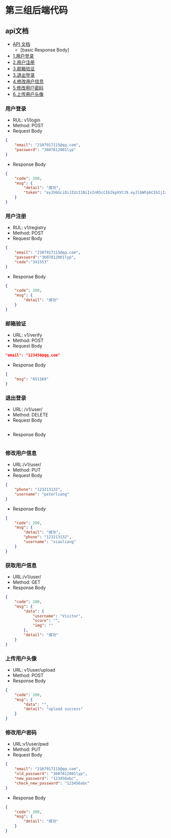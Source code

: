 # 第三组后端代码

## api文档
- [API 文档](#api文档)
    + [basic Response Body]
- [1.用户登录](#用户注册)
- [2.用户注册](#用户登录)
- [3.邮箱验证](#邮箱验证)  
- [3.退出登录](#退出登录)  
- [4.修改用户信息](#修改用户信息)
- [5.修改用户密码](修改用户密码)  
- [6.上传用户头像](#上传用户头像)


### 用户登录
- RUL: v1/login
- Method: POST
- Request Body

```json
{
    "email": "2107917115@qq.com",
    "password": "3607812001lyp"
}
```

- Response Body
```json
{
    "code": 200,
    "msg": {
        "detail": "成功",
        "token": "eyJhbGciOiJIUzI1NiIsInR5cCI6IkpXVCJ9.eyJlbWFpbCI6IjIxMDc5MTcxMTVAcXEuY29tIiwiZXhwIjoxNjE4NDE2OTMzLCJpc3MiOiJwZXRlciJ9.rv31MRiM-oPbCSE73clMYjScZ9FM8dSeS2Jh7bYcXmw"
    }
}
```
### 用户注册
- RUL: v1/registry
- Method: POST
- Request Body
```json
{
    "email": "2107917115@qq.com",
    "password":"3607812001lyp",
    "code":"341553"
}
```
- Response Body
```json
{
    "code": 200,
    "msg": {
        "detail": "成功"
    }
}
```

### 邮箱验证
- URL: v1/verify
- Method: POST
- Request Body
```json
"email": "123456@qq.com"
```

- Response Body
```json
{
    "msg": "651169"
}
```
### 退出登录
- URL: /v1/user/
- Method: DELETE
- Request Body
```json

```
- Response Body
```json

```
### 修改用户信息
- URL:/v1/user/
- Method: PUT
- Request Body
```json
{
    "phone": "123213132",
    "username": "peterliang"
}
```
- Response Body
```json
{
    "code": 200,
    "msg": {
        "detail": "成功",
        "phone": "123213132",
        "username": "xiaoliang"
    }
}
```

### 获取用户信息
- URL:/v1/user/
- Method: GET
- Response Body
```json
{
    "code": 200,
    "msg": {
        "data": {
            "username": "Visitor",
            "score": "",
            "img": ""
        },
        "detail": "成功"
    }
}
```
### 上传用户头像
- URL: v1/user/upload
- Method: POST
- Response Body
```json
{
    "code": 200,
    "msg": {
        "data": "",
        "detail": "upload success"
    }
}
```

### 修改用户密码
- URL:v1/user/pwd
- Method: PUT
- Request Body
```json
{
    "email": "2107917115@qq.com",
    "old_password": "3607812001lyp",
    "new_password": "123456abc",
    "check_new_password": "123456abc"
}
```
- Response Body
```json
{
    "code": 200,
    "msg": {
        "detail": "成功"
    }
}
```